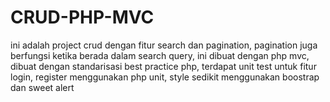 # CRUD-PHP-MVC
ini adalah project crud dengan fitur search dan pagination, pagination juga berfungsi ketika berada dalam search query,
ini dibuat dengan php mvc, dibuat dengan standarisasi best practice php, terdapat unit test untuk fitur login, register menggunakan php unit, style sedikit menggunakan boostrap dan sweet alert

